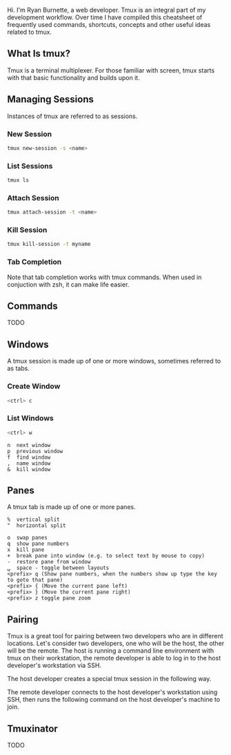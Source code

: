 Hi. I'm Ryan Burnette, a web developer. Tmux is an integral part of my
development workflow.  Over time I have compiled this cheatsheet of frequently
used commands, shortcuts, concepts and other useful ideas related to tmux.

## What Is tmux?

Tmux is a terminal multiplexer. For those familiar with screen, tmux starts
with that basic functionality and builds upon it.

## Managing Sessions

Instances of tmux are referred to as sessions.

### New Session

```bash
tmux new-session -s <name>
```

### List Sessions

```bash
tmux ls
```

### Attach Session

```bash
tmux attach-session -t <name>
```

### Kill Session

```bash
tmux kill-session -t myname
```

### Tab Completion

Note that tab completion works with tmux commands. When used in conjuction with zsh, it can make life easier.

## Commands

TODO

## Windows

A tmux session is made up of one or more windows, sometimes referred to as tabs.

### Create Window

```bash
<ctrl> c
```

### List Windows

```bash
<ctrl> w
```

```
n  next window
p  previous window
f  find window
,  name window
&  kill window
```

## Panes

A tmux tab is made up of one or more panes.

```
%  vertical split
"  horizontal split

o  swap panes
q  show pane numbers
x  kill pane
+  break pane into window (e.g. to select text by mouse to copy)
-  restore pane from window
⍽  space - toggle between layouts
<prefix> q (Show pane numbers, when the numbers show up type the key to goto that pane)
<prefix> { (Move the current pane left)
<prefix> } (Move the current pane right)
<prefix> z toggle pane zoom
```

## Pairing

Tmux is a great tool for pairing between two developers who are in different
locations. Let's consider two developers, one who will be the host, the other
will be the remote. The host is running a command line environment with tmux on
their workstation, the remote developer is able to log in to the host
developer's workstation via SSH.

The host developer creates a special tmux session in the following way.

The remote developer connects to the host developer's workstation using SSH,
then runs the following command on the host developer's machine to join.

## Tmuxinator

TODO

